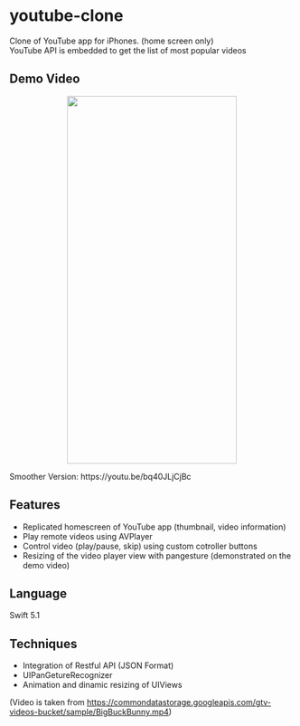 # youtube-clone
Clone of YouTube app for iPhones. (home screen only) <br/>
YouTube API is embedded to get the list of most popular videos


## Demo Video
<p align="middle">
  <img src="YouTubeCloneDemo.gif" width="300" height="650"/> <br/>
</p>
Smoother Version: https://youtu.be/bq40JLjCjBc 


## Features
* Replicated homescreen of YouTube app (thumbnail, video information)
* Play remote videos using AVPlayer 
* Control video (play/pause, skip) using custom cotroller buttons 
* Resizing of the video player view with pangesture (demonstrated on the demo video)


## Language
Swift 5.1


## Techniques
* Integration of Restful API (JSON Format)
* UIPanGetureRecognizer
* Animation and dinamic resizing of UIViews



(Video is taken from https://commondatastorage.googleapis.com/gtv-videos-bucket/sample/BigBuckBunny.mp4)
